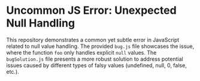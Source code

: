 # Uncommon JS Error: Unexpected Null Handling

This repository demonstrates a common yet subtle error in JavaScript related to null value handling.  The provided `bug.js` file showcases the issue, where the function `foo` only handles explicit `null` values.  The `bugSolution.js` file presents a more robust solution to address potential issues caused by different types of falsy values (undefined, null, 0, false, etc.).